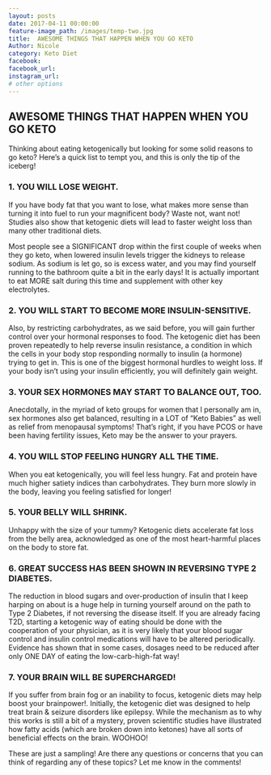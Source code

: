 ```yaml
---
layout: posts
date: 2017-04-11 00:00:00
feature-image_path: /images/temp-two.jpg
title:  AWESOME THINGS THAT HAPPEN WHEN YOU GO KETO
Author: Nicole
category: Keto Diet
facebook:
facebook_url:
instagram_url:
# other options
---
```



## AWESOME THINGS THAT HAPPEN WHEN YOU GO KETO

Thinking about eating ketogenically but looking for some solid reasons to go keto? Here’s a quick list to tempt you, and this is only the tip of the iceberg!

### 1. YOU WILL LOSE WEIGHT.

If you have body fat that you want to lose, what makes more sense than turning it into fuel to run your magnificent body? Waste not, want not! Studies also show that ketogenic diets will lead to faster weight loss than many other traditional diets.

Most people see a SIGNIFICANT drop within the first couple of weeks when they go keto, when lowered insulin levels trigger the kidneys to release sodium. As sodium is let go, so is excess water, and you may find yourself running to the bathroom quite a bit in the early days! It is actually important to eat MORE salt during this time and supplement with other key electrolytes.


### 2. YOU WILL START TO BECOME MORE INSULIN-SENSITIVE.

Also, by restricting carbohydrates, as we said before, you will gain further control over your hormonal responses to food. The ketogenic diet has been proven repeatedly to help reverse insulin resistance, a condition in which the cells in your body stop responding normally to insulin (a hormone) trying to get in. This is one of the biggest hormonal hurdles to weight loss. If your body isn’t using your insulin efficiently, you will definitely gain weight.


### 3. YOUR SEX HORMONES MAY START TO BALANCE OUT, TOO.

Anecdotally, in the myriad of keto groups for women that I personally am in, sex hormones also get balanced, resulting in a LOT of “Keto Babies” as well as relief from menopausal symptoms! That’s right, if you have PCOS or have been having fertility issues, Keto may be the answer to your prayers.


### 4. YOU WILL STOP FEELING HUNGRY ALL THE TIME.

When you eat ketogenically, you will feel less hungry. Fat and protein have much higher satiety indices than carbohydrates. They burn more slowly in the body, leaving you feeling satisfied for longer!


### 5. YOUR BELLY WILL SHRINK.

Unhappy with the size of your tummy? Ketogenic diets accelerate fat loss from the belly area, acknowledged as one of the most heart-harmful places on the body to store fat.


### 6. GREAT SUCCESS HAS BEEN SHOWN IN REVERSING TYPE 2 DIABETES.

The reduction in blood sugars and over-production of insulin that I keep harping on about is a huge help in turning yourself around on the path to Type 2 Diabetes, if not reversing the disease itself. If you are already facing T2D, starting a ketogenic way of eating should be done with the cooperation of your physician, as it is very likely that your blood sugar control and insulin control medications will have to be altered periodically. Evidence has shown that in some cases, dosages need to be reduced after only ONE DAY of eating the low-carb-high-fat way!


### 7. YOUR BRAIN WILL BE SUPERCHARGED!

If you suffer from brain fog or an inability to focus, ketogenic diets may help boost your brainpower!. Initially, the ketogenic diet was designed to help treat brain & seizure disorders like epilepsy. While the mechanism as to why this works is still a bit of a mystery, proven scientific studies have illustrated how fatty acids (which are broken down into ketones) have all sorts of beneficial effects on the brain. WOOHOO!

These are just a sampling! Are there any questions or concerns that you can think of regarding any of these topics? Let me know in the comments!
